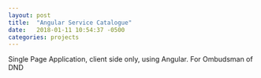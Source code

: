 ```yaml
---
layout: post
title:  "Angular Service Catalogue"
date:   2018-01-11 10:54:37 -0500
categories: projects
---
```

Single Page Application, client side only, using Angular. For Ombudsman of DND